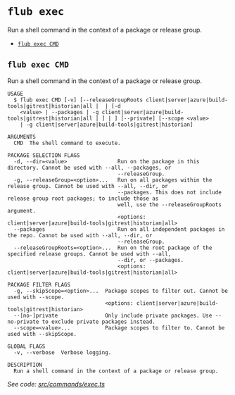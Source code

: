 `flub exec`
===========

Run a shell command in the context of a package or release group.

* [`flub exec CMD`](#flub-exec-cmd)

## `flub exec CMD`

Run a shell command in the context of a package or release group.

```
USAGE
  $ flub exec CMD [-v] [--releaseGroupRoots client|server|azure|build-tools|gitrest|historian|all |  | [-d
    <value> | --packages | -g client|server|azure|build-tools|gitrest|historian|all | ] | ] [--private] [--scope <value>
    | -g client|server|azure|build-tools|gitrest|historian]

ARGUMENTS
  CMD  The shell command to execute.

PACKAGE SELECTION FLAGS
  -d, --dir=<value>                Run on the package in this directory. Cannot be used with --all, --packages, or
                                   --releaseGroup.
  -g, --releaseGroup=<option>...   Run on all packages within the release group. Cannot be used with --all, --dir, or
                                   --packages. This does not include release group root packages; to include those as
                                   well, use the --releaseGroupRoots argument.
                                   <options: client|server|azure|build-tools|gitrest|historian|all>
  --packages                       Run on all independent packages in the repo. Cannot be used with --all, --dir, or
                                   --releaseGroup.
  --releaseGroupRoots=<option>...  Run on the root package of the specified release groups. Cannot be used with --all,
                                   --dir, or --packages.
                                   <options: client|server|azure|build-tools|gitrest|historian|all>

PACKAGE FILTER FLAGS
  -g, --skipScope=<option>...  Package scopes to filter out. Cannot be used with --scope.
                               <options: client|server|azure|build-tools|gitrest|historian>
  --[no-]private               Only include private packages. Use --no-private to exclude private packages instead.
  --scope=<value>...           Package scopes to filter to. Cannot be used with --skipScope.

GLOBAL FLAGS
  -v, --verbose  Verbose logging.

DESCRIPTION
  Run a shell command in the context of a package or release group.
```

_See code: [src/commands/exec.ts](https://github.com/microsoft/FluidFramework/blob/main/build-tools/packages/build-cli/src/commands/exec.ts)_
